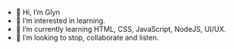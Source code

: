 - 👋 Hi, I’m Glyn 
- 👀 I’m interested in learning.
- 🌱 I’m currently learning HTML, CSS, JavaScript, NodeJS, UI/UX. 
- 💞️ I’m looking to stop, collaborate and listen.

<!---
GLYNKNIGHT/GLYNKNIGHT is a ✨ special ✨ repository because its `README.md` (this file) appears on your GitHub profile.
You can click the Preview link to take a look at your changes.
--->
